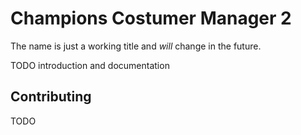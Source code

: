 # Champions Costumer Manager 2
The name is just a working title and _will_ change in the future.

TODO introduction and documentation

## Contributing
TODO

